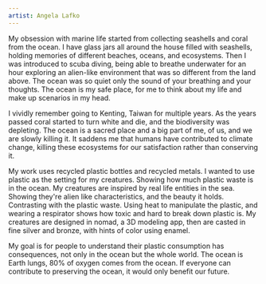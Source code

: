 ```yaml
---
artist: Angela Lafko
---
```

My obsession with marine life started from collecting seashells and coral from the ocean. I have glass jars all around the house filled with seashells, holding memories of different beaches, oceans, and ecosystems. Then I was introduced to scuba diving, being able to breathe underwater for an hour exploring an alien-like environment that was so different from the land above. The ocean was so quiet only the sound of your breathing and your thoughts. The ocean is my safe place, for me to think about my life and make up scenarios in my head.

I vividly remember going to Kenting, Taiwan for multiple years. As the years passed coral started to turn white and die, and the biodiversity was depleting. The ocean is a sacred place and a big part of me, of us, and we are slowly killing it. It saddens me that humans have contributed to climate change, killing these ecosystems for our satisfaction rather than conserving it.

My work uses recycled plastic bottles and recycled metals. I wanted to use plastic as the setting for my creatures. Showing how much plastic waste is in the ocean. My creatures are inspired by real life entities in the sea. Showing they're alien like characteristics, and the beauty it holds. Contrasting with the plastic waste. Using heat to manipulate the plastic, and wearing a respirator shows how toxic and hard to break down plastic is. My creatures are designed in nomad, a 3D modeling app, then are casted in fine silver and bronze, with hints of color using enamel.

My goal is for people to understand their plastic consumption has consequences, not only in the ocean but the whole world. The ocean is Earth lungs, 80% of oxygen comes from the ocean. If everyone can contribute to preserving the ocean, it would only benefit our future.
